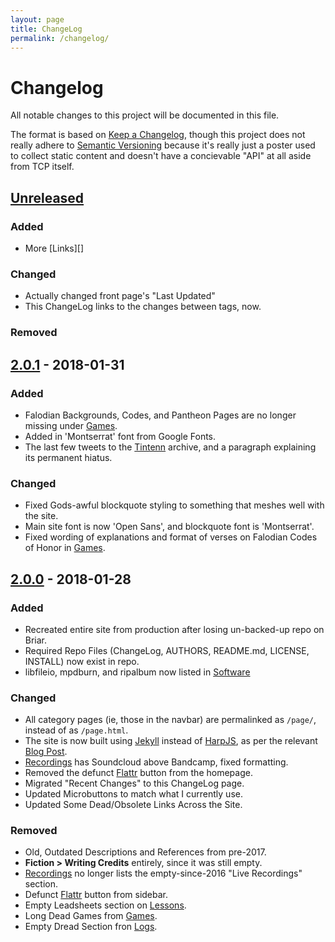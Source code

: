 ```yaml
---
layout: page
title: ChangeLog
permalink: /changelog/
---
```



# Changelog
All notable changes to this project will be documented in this file.

The format is based on [Keep a Changelog][001], though this project
does not really adhere to [Semantic Versioning][002] because it's
really just a poster used to collect static content and doesn't have a
concievable "API" at all aside from TCP itself.

## [Unreleased]

### Added
- More [Links][]

### Changed

- Actually changed front page's "Last Updated"
- This ChangeLog links to the changes between tags, now.

### Removed

## [2.0.1] - 2018-01-31

### Added

- Falodian Backgrounds, Codes, and Pantheon Pages are no longer
  missing under [Games][].
- Added in 'Montserrat' font from Google Fonts.
- The last few tweets to the [Tintenn][] archive, and a paragraph
  explaining its permanent hiatus.

### Changed

- Fixed Gods-awful blockquote styling to something that meshes well
  with the site.
- Main site font is now 'Open Sans', and blockquote font is 'Montserrat'.
- Fixed wording of explanations and format of verses on Falodian Codes
  of Honor in [Games][].

## [2.0.0] - 2018-01-28

### Added

- Recreated entire site from production after losing un-backed-up repo
	on Briar.
- Required Repo Files (ChangeLog, AUTHORS, README.md, LICENSE,
  INSTALL) now exist in repo.
- libfileio, mpdburn, and ripalbum now listed in [Software][]

### Changed

- All category pages (ie, those in the navbar) are permalinked as
  `/page/`, instead of as `/page.html`.
- The site is now built using [Jekyll][003] instead of [HarpJS][004],
  as per the relevant [Blog Post][005].
- [Recordings][] has Soundcloud above Bandcamp, fixed formatting.
- Removed the defunct [Flattr][006] button from the homepage.
- Migrated "Recent Changes" to this ChangeLog page.
- Updated Microbuttons to match what I currently use.
- Updated Some Dead/Obsolete Links Across the Site.

### Removed

- Old, Outdated Descriptions and References from pre-2017.
- **Fiction > Writing Credits** entirely, since it was still empty.
- [Recordings][] no longer lists the empty-since-2016 "Live
  Recordings" section.
- Defunct [Flattr][006] button from sidebar.
- Empty Leadsheets section on [Lessons][].
- Long Dead Games from [Games][].
- Empty Dread Section fron [Logs][].

[Games]: /games/
[Lessons]: /lessons/
[Logs]: /logs/
[Recordings]: /recordings/
[Software]: /software/
[Tintenn]: /tintenn/
[001]: http://keepachangelog.com/en/1.0.0/
[002]: http://semver.org/spec/v2.0.0.html
[003]: https://jekyllrb.com/
[004]: http://harpjs.com/
[005]: http://www.toftandtoddy.com/2018/01/28/grounded-by-rubies/
[006]: https://flattr.com/

[2.0.0]: https://github.com/cdr255/website/compare/783acb61e9afb8acd756f3be3666c1c5ce0099de...v2.0.0
[2.0.1]: https://github.com/cdr255/website/compare/v2.0.0...v2.0.1
[Unreleased]: https://github.com/cdr255/website/compare/v2.0.1...master

<!-- Local Variables: -->
<!-- mode: markdown   -->
<!-- End: -->

